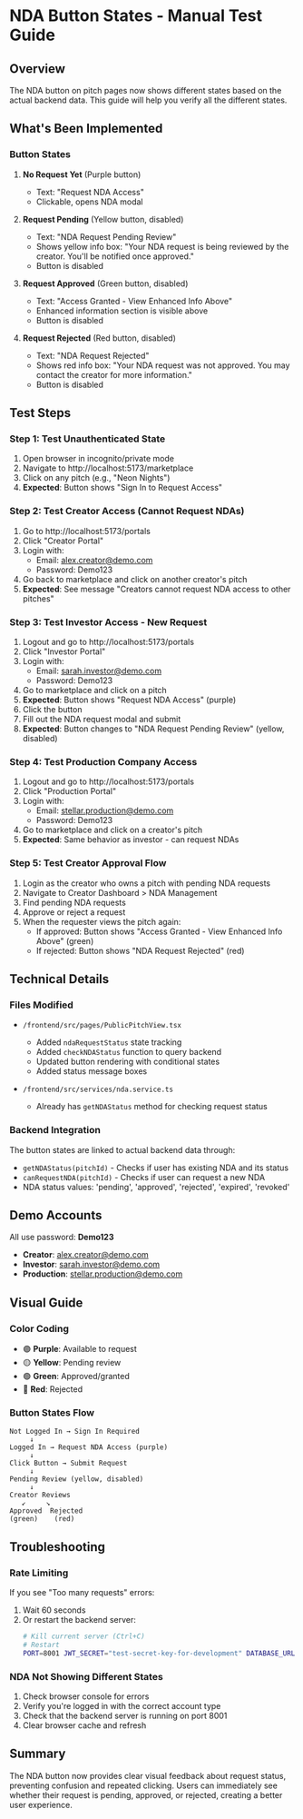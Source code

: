# NDA Button States - Manual Test Guide

## Overview
The NDA button on pitch pages now shows different states based on the actual backend data. This guide will help you verify all the different states.

## What's Been Implemented

### Button States
1. **No Request Yet** (Purple button)
   - Text: "Request NDA Access"
   - Clickable, opens NDA modal

2. **Request Pending** (Yellow button, disabled)
   - Text: "NDA Request Pending Review"
   - Shows yellow info box: "Your NDA request is being reviewed by the creator. You'll be notified once approved."
   - Button is disabled

3. **Request Approved** (Green button, disabled)
   - Text: "Access Granted - View Enhanced Info Above"
   - Enhanced information section is visible above
   - Button is disabled

4. **Request Rejected** (Red button, disabled)
   - Text: "NDA Request Rejected"
   - Shows red info box: "Your NDA request was not approved. You may contact the creator for more information."
   - Button is disabled

## Test Steps

### Step 1: Test Unauthenticated State
1. Open browser in incognito/private mode
2. Navigate to http://localhost:5173/marketplace
3. Click on any pitch (e.g., "Neon Nights")
4. **Expected**: Button shows "Sign In to Request Access"

### Step 2: Test Creator Access (Cannot Request NDAs)
1. Go to http://localhost:5173/portals
2. Click "Creator Portal"
3. Login with:
   - Email: alex.creator@demo.com
   - Password: Demo123
4. Go back to marketplace and click on another creator's pitch
5. **Expected**: See message "Creators cannot request NDA access to other pitches"

### Step 3: Test Investor Access - New Request
1. Logout and go to http://localhost:5173/portals
2. Click "Investor Portal"
3. Login with:
   - Email: sarah.investor@demo.com
   - Password: Demo123
4. Go to marketplace and click on a pitch
5. **Expected**: Button shows "Request NDA Access" (purple)
6. Click the button
7. Fill out the NDA request modal and submit
8. **Expected**: Button changes to "NDA Request Pending Review" (yellow, disabled)

### Step 4: Test Production Company Access
1. Logout and go to http://localhost:5173/portals
2. Click "Production Portal"
3. Login with:
   - Email: stellar.production@demo.com
   - Password: Demo123
4. Go to marketplace and click on a creator's pitch
5. **Expected**: Same behavior as investor - can request NDAs

### Step 5: Test Creator Approval Flow
1. Login as the creator who owns a pitch with pending NDA requests
2. Navigate to Creator Dashboard > NDA Management
3. Find pending NDA requests
4. Approve or reject a request
5. When the requester views the pitch again:
   - If approved: Button shows "Access Granted - View Enhanced Info Above" (green)
   - If rejected: Button shows "NDA Request Rejected" (red)

## Technical Details

### Files Modified
- `/frontend/src/pages/PublicPitchView.tsx`
  - Added `ndaRequestStatus` state tracking
  - Added `checkNDAStatus` function to query backend
  - Updated button rendering with conditional states
  - Added status message boxes

- `/frontend/src/services/nda.service.ts`
  - Already has `getNDAStatus` method for checking request status

### Backend Integration
The button states are linked to actual backend data through:
- `getNDAStatus(pitchId)` - Checks if user has existing NDA and its status
- `canRequestNDA(pitchId)` - Checks if user can request a new NDA
- NDA status values: 'pending', 'approved', 'rejected', 'expired', 'revoked'

## Demo Accounts
All use password: **Demo123**

- **Creator**: alex.creator@demo.com
- **Investor**: sarah.investor@demo.com  
- **Production**: stellar.production@demo.com

## Visual Guide

### Color Coding
- 🟣 **Purple**: Available to request
- 🟡 **Yellow**: Pending review
- 🟢 **Green**: Approved/granted
- 🔴 **Red**: Rejected

### Button States Flow
```
Not Logged In → Sign In Required
     ↓
Logged In → Request NDA Access (purple)
     ↓
Click Button → Submit Request
     ↓
Pending Review (yellow, disabled)
     ↓
Creator Reviews
   ↙     ↘
Approved  Rejected
(green)    (red)
```

## Troubleshooting

### Rate Limiting
If you see "Too many requests" errors:
1. Wait 60 seconds
2. Or restart the backend server:
   ```bash
   # Kill current server (Ctrl+C)
   # Restart
   PORT=8001 JWT_SECRET="test-secret-key-for-development" DATABASE_URL="postgresql://postgres:password@localhost:5432/pitchey" deno run --allow-all working-server.ts
   ```

### NDA Not Showing Different States
1. Check browser console for errors
2. Verify you're logged in with the correct account type
3. Check that the backend server is running on port 8001
4. Clear browser cache and refresh

## Summary
The NDA button now provides clear visual feedback about request status, preventing confusion and repeated clicking. Users can immediately see whether their request is pending, approved, or rejected, creating a better user experience.